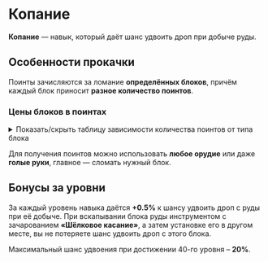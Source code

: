 # Копание

**Копание** — навык, который даёт шанс удвоить дроп при добыче руды.

## Особенности прокачки

Поинты зачисляются за ломание **определённых блоков**, причём каждый блок приносит **разное количество поинтов**.

### Цены блоков в поинтах
<details>
  <summary>Показать/скрыть таблицу зависимости количества поинтов от типа блока</summary>
  <div>
    <table>
      <thead>
        <tr>
          <th>Блок</th>
          <th>Цена в поинтах</th>
        </tr>
      </thead>
      <tbody>
        <tr>
          <th>Камень, керамика (любой цвет), булыжник, незерак, земля (любая), грязь, песок (любой), песчаник (любой), лёд (обычный и плотный), блок снега</th>
          <th>1</th>
        </tr>
        <tr>
          <th>Базальт, полированный базальт, чернит, гранит, диорит, андезит, блок магмы, эндерняк, глубинный сланец, туф, синий лёд, незерские кирпичи, глина, аметистовый блок, призмарин, тёмный призмарин, призмариновые кирпичи</th>
          <th>2</th>
        </tr>
        <tr>
          <th>Угольная руда (любая), незер-кварцевая руда, медная руда (любая), аметистовая друза</th>
          <th>3</th>
        </tr>
        <tr>
          <th>Железная руда (любая), незерская золотая руда, кальцит, цветущий аметист</th>
          <th>5</th>
        </tr>
        <tr>
          <th>Золотая руда (обычная и глубиносланцевая), светокамень</th>
          <th>10</th>
        </tr>
        <tr>
          <th>Лазуритовая руда (любая), редстоуновая руда (любая)</th>
          <th>15</th>
        </tr>
        <tr>
          <th>Алмазная руда (любая), обсидиан</th>
          <th>20</th>
        </tr>
        <tr>
          <th>Изумрудная руда (любая), древние обломки</th>
          <th>40</th>
        </tr>
      </tbody>
    </table>
  </div>
</details>

Для получения поинтов можно использовать **любое орудие** или даже **голые руки**, главное — сломать нужный блок.

## Бонусы за уровни

За каждый уровень навыка даётся **+0.5%** к шансу удвоить дроп с руды при её добыче. При вскапывании блока руды инструментом с зачарованием **«Шёлковое касание»**, а затем установке его в другом месте, вы не потеряете шанс удвоить дроп с этого блока.

Максимальный шанс удвоения при достижении 40-го уровня – **20%**.



